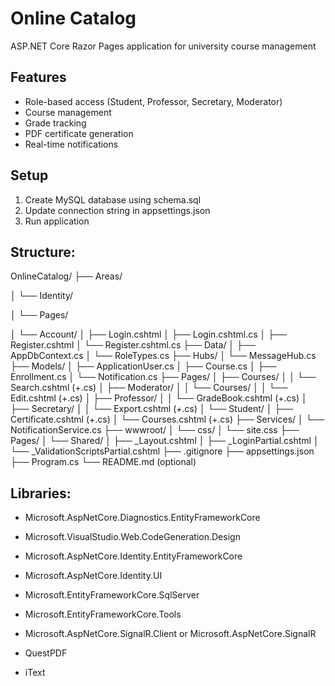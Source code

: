 ﻿# Online Catalog
ASP.NET Core Razor Pages application for university course management

## Features
- Role-based access (Student, Professor, Secretary, Moderator)
- Course management
- Grade tracking
- PDF certificate generation
- Real-time notifications

## Setup
1. Create MySQL database using schema.sql
2. Update connection string in appsettings.json
3. Run application

## Structure:

OnlineCatalog/
├── Areas/

│   └── Identity/

│       └── Pages/

│           └── Account/
│               ├── Login.cshtml
│               ├── Login.cshtml.cs
│               ├── Register.cshtml
│               └── Register.cshtml.cs
├── Data/
│   ├── AppDbContext.cs
│   └── RoleTypes.cs
├── Hubs/
│   └── MessageHub.cs
├── Models/
│   ├── ApplicationUser.cs
│   ├── Course.cs
│   ├── Enrollment.cs
│   └── Notification.cs
├── Pages/
│   ├── Courses/
│   │   └── Search.cshtml (+.cs)
│   ├── Moderator/
│   │   └── Courses/
│   │       └── Edit.cshtml (+.cs)
│   ├── Professor/
│   │   └── GradeBook.cshtml (+.cs)
│   ├── Secretary/
│   │   └── Export.cshtml (+.cs)
│   └── Student/
│       ├── Certificate.cshtml (+.cs)
│       └── Courses.cshtml (+.cs)
├── Services/
│   └── NotificationService.cs
├── wwwroot/
│   └── css/
│       └── site.css
├── Pages/
│   └── Shared/
│       ├── _Layout.cshtml
│       ├── _LoginPartial.cshtml
│       └── _ValidationScriptsPartial.cshtml
├── .gitignore
├── appsettings.json
├── Program.cs
└── README.md (optional)

## Libraries:

- Microsoft.AspNetCore.Diagnostics.EntityFrameworkCore

- Microsoft.VisualStudio.Web.CodeGeneration.Design

- Microsoft.AspNetCore.Identity.EntityFrameworkCore

- Microsoft.AspNetCore.Identity.UI

- Microsoft.EntityFrameworkCore.SqlServer

- Microsoft.EntityFrameworkCore.Tools

- Microsoft.AspNetCore.SignalR.Client or Microsoft.AspNetCore.SignalR

- QuestPDF

- iText
